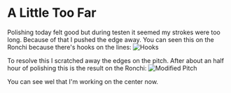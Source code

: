 # A Little Too Far
Polishing today felt good but during testen it seemed my strokes were too long. Because of that I pushed the edge away. You can seen this on the Ronchi because there's hooks on the lines:
![Hooks](/images/IMG_8831.jpg)

To resolve this I scratched away the edges on the pitch. After about an half hour of polishing this is the result on the Ronchi:
![Modified Pitch](/images/IMG_8832.jpg)

You can see wel that I'm working on the center now.